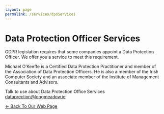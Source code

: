 ```yaml
---
layout: page
permalink: /services/dpoServices
---
```


# Data Protection Officer Services

GDPR legislation requires that some companies appoint a Data Protection Officer. We offer you a service to meet this requirement.

Michael O’Keeffe is a Certified Data Protection Practitioner and member of the Association of Data Protection Officers. He is also a member of the Irish Computer Society and an associate member of the Institute of Management Consultants and Advisors.

Talk to use about Data Protection Office Services [dataprection@longmeadow.ie](mailto:dataprection@longmeadow.ie)

[<- Back To Our Web Page](../.)
